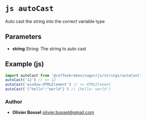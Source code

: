 


<!-- @namespace    sugar.js.string -->
<!-- @name    autoCast -->

# ```js autoCast ```


Auto cast the string into the correct variable type

## Parameters

- **string**  String: The string to auto cast



## Example (js)

```js
import autoCast from '@coffeekraken/sugar/js/strings/autoCast'
autoCast('12') // => 12
autoCast('window.HTMLElement') // => HTMLElement
autoCast('{"hello":"world"}') // {hello:'world'}
```


### Author
- **Olivier Bossel** <a href="mailto:olivier.bossel@gmail.com">olivier.bossel@gmail.com</a> 




